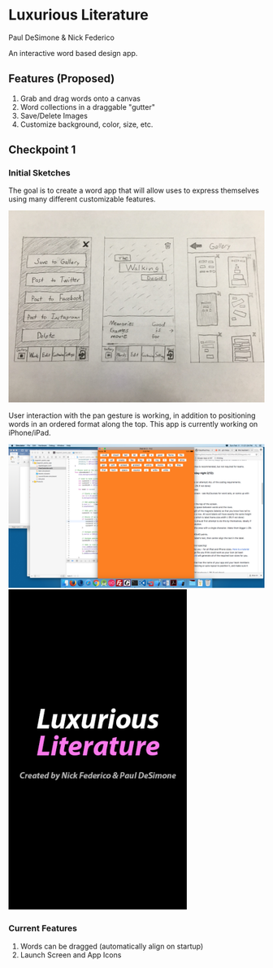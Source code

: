 # Luxurious Literature
Paul DeSimone & Nick Federico

An interactive word based design app.

## Features (Proposed)

1. Grab and drag words onto a canvas
2. Word collections in a draggable "gutter"
3. Save/Delete Images
4. Customize background, color, size, etc.

## Checkpoint 1

### Initial Sketches

The goal is to create a word app that will allow uses to express themselves using many different customizable features.

![alt text](img/sketches.png)

User interaction with the pan gesture is working, in addition to positioning words in an ordered format along the top. This app is currently working on iPhone/iPad.

![alt text](img/checkpoint1.png)
![alt text](img/checkpoint1.1.png)

### Current Features

1. Words can be dragged (automatically align on startup)
2. Launch Screen and App Icons
